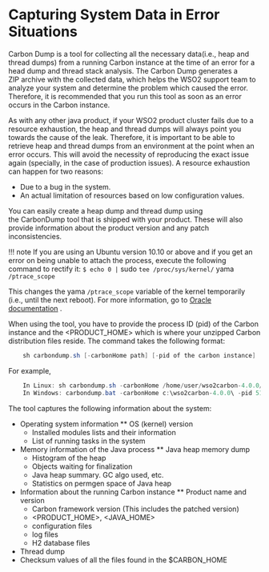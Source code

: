 # Capturing System Data in Error Situations

Carbon Dump is a tool for collecting all the necessary data(i.e., heap and thread dumps) from a running Carbon instance at the time of an error for a head dump and thread stack analysis. The Carbon Dump generates a ZIP archive with the collected data, which helps the WSO2 support team to analyze your system and determine the problem which caused the error. Therefore, it is recommended that you run this tool as soon as an error occurs in the Carbon instance.

As with any other java product, if your WSO2 product cluster fails due to a resource exhaustion, the heap and thread dumps will always point you towards the cause of the leak. Therefore, it is important to be able to retrieve heap and thread dumps from an environment at the point when an error occurs. This will avoid the necessity of reproducing the exact issue again (specially, in the case of production issues). A resource exhaustion can happen for two reasons:

-   Due to a bug in the system.
-   An actual limitation of resources based on low configuration values.

You can easily create a heap dump and thread dump using the CarbonDump tool that is shipped with your product. These will also provide information about the product version and any patch inconsistencies.

!!! note
If you are using an Ubuntu version 10.10 or above and if you get an error on being unable to attach the process, execute the following command to rectify it: `$ echo 0 |` sudo `tee /proc/sys/kernel/` yama `/ptrace_scope        `

This changes the yama `/ptrace_scope` variable of the kernel temporarily (i.e., until the next reboot). For more information, go to [Oracle documentation](http://bugs.java.com/bugdatabase/view_bug.do?bug_id=7050524) .


When using the tool, you have to provide the process ID (pid) of the Carbon instance and the &lt;PRODUCT\_HOME&gt; which is where your unzipped Carbon distribution files reside. The command takes the following format:

``` java
    sh carbondump.sh [-carbonHome path] [-pid of the carbon instance]
```

For example,

``` java
    In Linux: sh carbondump.sh -carbonHome /home/user/wso2carbon-4.0.0/ -pid 5151
    In Windows: carbondump.bat -carbonHome c:\wso2carbon-4.0.0\ -pid 5151
```
The tool captures the following information about the system:

-   Operating system information \*\* OS (kernel) version
    -   Installed modules lists and their information
    -   List of running tasks in the system
-   Memory information of the Java process \*\* Java heap memory dump
    -   Histogram of the heap
    -   Objects waiting for finalization
    -   Java heap summary. GC algo used, etc.
    -   Statistics on permgen space of Java heap
-   Information about the running Carbon instance \*\* Product name and version
    -   Carbon framework version (This includes the patched version)
    -   &lt;PRODUCT\_HOME&gt;, &lt;JAVA\_HOME&gt;
    -   configuration files
    -   log files
    -   H2 database files
-   Thread dump
-   Checksum values of all the files found in the $CARBON\_HOME

